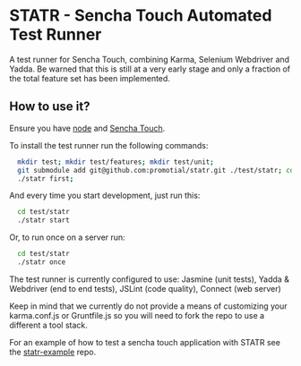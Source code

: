 STATR - Sencha Touch Automated Test Runner
====================================
A test runner for Sencha Touch, combining Karma, Selenium Webdriver and Yadda.
Be warned that this is still at a very early stage and only a fraction of the total feature set has been implemented.


How to use it?
------------
Ensure you have [node](http://nodejs.org/download/) and [Sencha Touch](http://meteor.com).

To install the test runner run the following commands:
```bash
  mkdir test; mkdir test/features; mkdir test/unit;
  git submodule add git@github.com:promotial/statr.git ./test/statr; cd test/statr;
  ./statr first;
```

And every time you start development, just run this:
```bash
  cd test/statr
  ./statr start
```

Or, to run once on a server run:
```bash
  cd test/statr
  ./statr once
```

The test runner is currently configured to use: Jasmine (unit tests), Yadda & Webdriver (end to end tests), JSLint (code quality), Connect (web server)

Keep in mind that we currently do not provide a means of customizing your karma.conf.js or Gruntfile.js so you will need to fork the repo to use a different a tool stack.

For an example of how to test a sencha touch application with STATR see the [statr-example](https://github.com/promotial/statr-example) repo.
